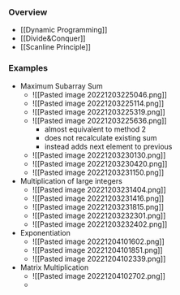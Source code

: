 ### Overview
+ [[Dynamic Programming]]
+ [[Divide&Conquer]]
+ [[Scanline Principle]]

### Examples
+ Maximum Subarray Sum
	+ ![[Pasted image 20221203225046.png]]
	+ ![[Pasted image 20221203225114.png]]
	+ ![[Pasted image 20221203225319.png]]
	+ ![[Pasted image 20221203225636.png]]
		+ almost equivalent to method 2
		+ does not recalculate existing sum
		+ instead adds next element to previous
	+ ![[Pasted image 20221203230130.png]]
	+ ![[Pasted image 20221203230420.png]]
	+ ![[Pasted image 20221203231150.png]]
+ Multiplication of large integers
	+ ![[Pasted image 20221203231404.png]]
	+ ![[Pasted image 20221203231416.png]]
	+ ![[Pasted image 20221203231815.png]]
	+ ![[Pasted image 20221203232301.png]]
	+ ![[Pasted image 20221203232402.png]]
+ Exponentiation
	+ ![[Pasted image 20221204101602.png]]
	+ ![[Pasted image 20221204101851.png]]
	+ ![[Pasted image 20221204102339.png]]
+ Matrix Multiplication
	+ ![[Pasted image 20221204102702.png]]
	+ 
